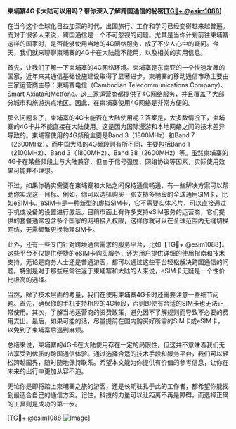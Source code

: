 **柬埔寨4G卡大陆可以用吗？带你深入了解跨国通信的秘密[[TG💪+ @esim1088](https://t.me/s/esim1088)]**

在当今这个全球化日益加深的时代，出国旅行、工作和学习已经变得越来越普遍。而对于很多人来说，跨国通信是一个不可忽视的问题。尤其是当你计划前往柬埔寨这样的国家时，是否能够使用当地的4G网络服务，成了不少人心中的疑问。今天，我们就来聊聊柬埔寨的4G卡在大陆能不能用，以及相关的实用信息。

首先，让我们了解一下柬埔寨的4G网络环境。柬埔寨是东南亚的一个快速发展的国家，近年来其通信基础设施建设取得了显著进步。柬埔寨的移动通信市场主要由三家运营商主导：柬埔寨电信（Cambodian Telecommunications Company）、Smart Axiata和Metfone。这三家运营商都提供了4G网络服务，并且覆盖了大部分城市和旅游热点地区。因此，在柬埔寨使用4G网络是非常方便的。

那么问题来了，柬埔寨的4G卡能否在大陆使用呢？答案是，大多数情况下，柬埔寨的4G卡并不能直接在大陆使用。这是因为国际漫游和本地网络之间的技术差异导致的。柬埔寨使用的4G频段主要是Band 3（1800MHz）和Band 7（2600MHz），而中国大陆的4G频段则有所不同，主要包括Band 1（2100MHz）、Band 3（1800MHz）、Band 38（2600MHz）等。虽然柬埔寨的4G卡在某些频段上与大陆兼容，但由于信号强度、网络协议等因素，实际使用效果可能并不理想。

不过，如果你确实需要在柬埔寨和大陆之间保持通信畅通，有一些解决方案可以帮助你实现这一目标。例如，你可以选择购买一张支持多频段的全球通用SIM卡，比如eSIM卡。eSIM卡是一种新型的虚拟SIM卡，它不需要实体芯片，可以直接通过手机或设备的设置进行激活。目前市面上有许多支持eSIM服务的运营商，它们提供的套餐通常包含多个国家的网络接入权限，这样你就可以在全球范围内无缝切换网络，无需频繁更换物理SIM卡。

此外，还有一些专门针对跨境通信需求的服务平台，比如【TG💪+ @esim1088】。这些平台不仅提供便捷的eSIM卡购买服务，还为用户提供详细的使用指南和技术支持。无论是商务人士还是普通游客，都可以通过这些平台轻松解决跨国通信的问题。特别是对于那些经常往返于柬埔寨和大陆的人来说，eSIM卡无疑是一个性价比极高的选择。

当然，除了技术层面的考量，我们在使用柬埔寨4G卡时还需要注意一些细节问题。首先，确保你的手机支持相应的4G频段，否则即使有合适的SIM卡也无法正常使用。其次，了解当地运营商的资费政策，避免因不了解规则而导致不必要的费用支出。最后，如果可能的话，尽量提前在国内购买好所需的SIM卡或eSIM卡，以免到了柬埔寨后遇到麻烦。

总结来说，柬埔寨的4G卡在大陆使用存在一定的局限性，但这并不意味着我们无法享受到优质的跨国通信体验。通过选择合适的技术手段和服务平台，我们可以轻松跨越国界，随时随地保持联系。希望本文能为你提供有价值的参考信息，让你在未来的出行中更加从容不迫。

无论你是即将踏上柬埔寨之旅的游客，还是长期驻扎于此的工作者，都希望你能找到最适合自己的通信方案。记住，科技的力量可以让距离不再是障碍，而选择正确的工具则是成功的第一步。

[[TG💪+ @esim1088](https://t.me/s/esim1088) ![Image](https://i.postimg.cc/4NQfJmqS/Snipaste-2025-05-13-00-14-12.png)]